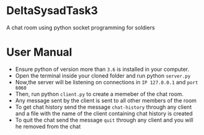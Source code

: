 # DeltaSysadTask3
A chat room using python socket programming for soldiers

# User Manual
* Ensure python of version more than ```3.6``` is installed in your computer.
* Open the terminal inside your cloned folder and run python ```server.py```
* Now,the server will be listening on connections in ```IP 127.0.0.1``` and ```port 6060```
* Then, run python ```client.py``` to create a memeber of the chat room.
* Any message sent by the client is sent to all other members of the room
* To get chat history send the message ```chat-history``` through any client and a file with the name of the client containing chat history is created
* To quit the chat send the message ```quit``` through any client and you will he removed from the chat
